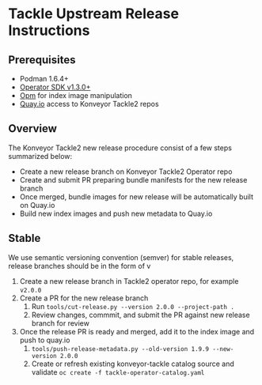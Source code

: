 # Tackle Upstream Release Instructions

## Prerequisites

- Podman 1.6.4+
- [Operator SDK v1.3.0+](https://github.com/operator-framework/operator-sdk)
- [Opm](https://github.com/operator-framework/operator-registry) for index image manipulation
- [Quay.io](https://quay.io/organization/konveyor) access to Konveyor Tackle2 repos

## Overview
The Konveyor Tackle2 new release procedure consist of a few steps summarized below:
- Create a new release branch on Konveyor Tackle2 Operator repo
- Create and submit PR preparing bundle manifests for the new release branch
- Once merged, bundle images for new release will be automatically built on Quay.io
- Build new index images and push new metadata to Quay.io

## Stable
We use semantic versioning convention (semver) for stable releases, release branches should be in the form of v<semver>

1. Create a new release branch in Tackle2 operator repo, for example `v2.0.0`
1. Create a PR for the new release branch
   1. Run `tools/cut-release.py --version 2.0.0 --project-path .`
   1. Review changes, commmit, and submit the PR against new release branch for review
1. Once the release PR is ready and merged, add it to the index image and push to quay.io
   1. `tools/push-release-metadata.py --old-version 1.9.9 --new-version 2.0.0`
   1. Create or refresh existing konveyor-tackle catalog source and validate `oc create -f tackle-operator-catalog.yaml`
